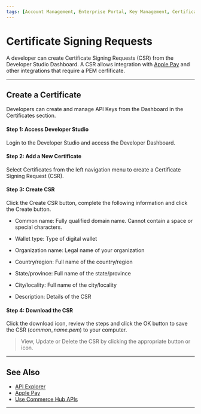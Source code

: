 ```yaml
---
tags: [Account Management, Enterprise Portal, Key Management, Certificate, CSR, Apple Pay]
---
```


# Certificate Signing Requests

A developer can create Certificate Signing Requests (CSR) from the Developer Studio Dashboard. A CSR allows integration with [Apple Pay](?path=docs/Online-Mobile-Digital/Wallets-AltPayments/Apple-Pay/Apple-Pay.md) and other integrations that require a PEM cerfificate.

---

## Create a Certificate

Developers can create and manage API Keys from the Dashboard in the Certificates section.

#### Step 1: Access Developer Studio

Login to the Developer Studio and access the Developer Dashboard. 

#### Step 2: Add a New Certificate

Select Certificates from the left navigation menu to create a Certificate Signing Request (CSR).

#### Step 3: Create CSR

Click the Create CSR button, complete the following information and click the Create button.

- Common name: Fully qualified domain name. Cannot contain a space or special characters. 

- Wallet type: Type of digital wallet

- Organization name: Legal name of your organization

- Country/region: Full name of the country/region

- State/province: Full name of the state/province

- City/locality: Full name of the city/locality

- Description: Details of the CSR

#### Step 4: Download the CSR

Click the download icon, review the steps and click the OK button to save the CSR (_common_name.pem_) to your computer. 

<!-- theme: info -->
> View, Update or Delete the CSR by clicking the appropriate button or icon. 



---

## See Also

- [API Explorer](../api/?type=post&path=/payments/v1/charges)
- [Apple Pay](?path=docs/Online-Mobile-Digital/Wallets-AltPayments/Apple-Pay/Apple-Pay.md)
- [Use Commerce Hub APIs](?path=docs/Resources/API-Documents/Use-Our-APIs.md)


---
